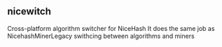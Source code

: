 ## nicewitch

Cross-platform algorithm switcher for NiceHash
It does the same job as NicehashMinerLegacy swithcing between algorithms and miners
